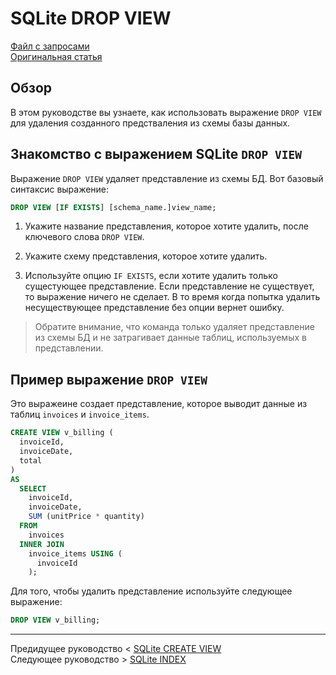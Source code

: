 # SQLite DROP VIEW #########################

[Файл с запросами][querys]   
[Оригинальная статья][origin]

[querys]: ./querys.sql
[origin]: https://www.sqlitetutorial.net/sqlite-drop-view/

## Обзор ##############################

В этом руководстве вы узнаете, как использовать выражение `DROP VIEW` для удаления созданного предстваления из схемы базы данных.

## Знакомство с выражением SQLite `DROP VIEW`

Выражение `DROP VIEW` удаляет представление из схемы БД. Вот базовый синтаксис выражение:

``````````````````````````````````` SQL
DROP VIEW [IF EXISTS] [schema_name.]view_name;
```````````````````````````````````````

1. Укажите название представления, которое хотите удалить, после ключевого слова `DROP VIEW`.

2. Укажите схему представления, которое хотите удалить.

3. Используйте опцию `IF EXISTS`, если хотите удалить только сущестующее представление. Если представление не существует, то выражение ничего не сделает. В то время когда попытка удалить несуществующее представление без опции вернет ошибку.

> Обратите внимание, что команда только удаляет представление из схемы БД и не затрагивает данные таблиц, используемых в представлении.

## Пример выражение `DROP VIEW`

Это выражеине создает представление, которое выводит данные из таблиц `invoices` и `invoice_items`.

``````````````````````````````````` SQL
CREATE VIEW v_billing (
  invoiceId,
  invoiceDate,
  total
)
AS
  SELECT
    invoiceId,
    invoiceDate,
    SUM (unitPrice * quantity)
  FROM
    invoices
  INNER JOIN
    invoice_items USING (
      invoiceId
    );
```````````````````````````````````````

Для того, чтобы удалить представление используйте следующее выражение:

``````````````````````````````````` SQL
DROP VIEW v_billing;
```````````````````````````````````````

---------------------------------------

Предидущее руководство < [SQLite CREATE VIEW][prev]  
Следующее руководство > [SQLite INDEX][next]

[prev]: ../51_CreateView/translate.md
[next]: ../53_Index/translate.md